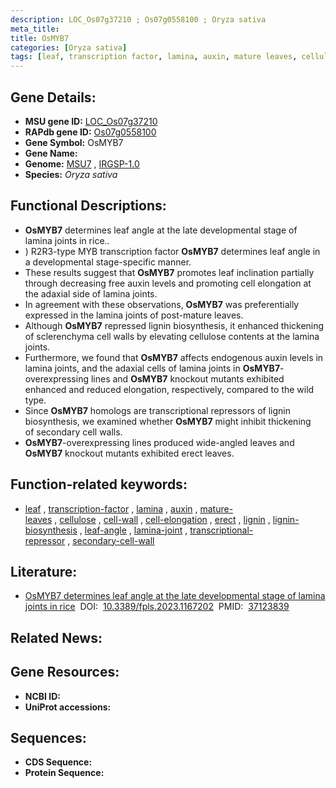 ```yaml
---
description: LOC_Os07g37210 ; Os07g0558100 ; Oryza sativa
meta_title:
title: OsMYB7
categories: [Oryza sativa]
tags: [leaf, transcription factor, lamina, auxin, mature leaves, cellulose, cell wall, cell elongation, erect, lignin, lignin biosynthesis, leaf angle, lamina joint, transcriptional repressor, secondary cell wall]
---
```


## Gene Details:
- **MSU gene ID:** [LOC_Os07g37210](http://rice.uga.edu/cgi-bin/ORF_infopage.cgi?orf=LOC_Os07g37210)  
- **RAPdb gene ID:** [Os07g0558100](https://rapdb.dna.affrc.go.jp/locus/?name=Os07g0558100)  
- **Gene Symbol:** OsMYB7
- **Gene Name:**
- **Genome:**  [MSU7](http://rice.uga.edu/)&nbsp;,&nbsp;[IRGSP-1.0](https://rapdb.dna.affrc.go.jp/download/irgsp1.html)
- **Species:** *Oryza sativa*

## Functional Descriptions:
   - **OsMYB7** determines leaf angle at the late developmental stage of lamina joints in rice..
   - ) R2R3-type MYB transcription factor **OsMYB7** determines leaf angle in a developmental stage-specific manner.
   - These results suggest that **OsMYB7** promotes leaf inclination partially through decreasing free auxin levels and promoting cell elongation at the adaxial side of lamina joints.
   - In agreement with these observations, **OsMYB7** was preferentially expressed in the lamina joints of post-mature leaves.
   - Although **OsMYB7** repressed lignin biosynthesis, it enhanced thickening of sclerenchyma cell walls by elevating cellulose contents at the lamina joints.
   - Furthermore, we found that **OsMYB7** affects endogenous auxin levels in lamina joints, and the adaxial cells of lamina joints in **OsMYB7**-overexpressing lines and **OsMYB7** knockout mutants exhibited enhanced and reduced elongation, respectively, compared to the wild type.
   - Since **OsMYB7** homologs are transcriptional repressors of lignin biosynthesis, we examined whether **OsMYB7** might inhibit thickening of secondary cell walls.
   - **OsMYB7**-overexpressing lines produced wide-angled leaves and **OsMYB7** knockout mutants exhibited erect leaves.

## Function-related keywords:
   - [leaf](/tags/leaf/)&nbsp;,&nbsp;[transcription-factor](/tags/transcription-factor/)&nbsp;,&nbsp;[lamina](/tags/lamina/)&nbsp;,&nbsp;[auxin](/tags/auxin/)&nbsp;,&nbsp;[mature-leaves](/tags/mature-leaves/)&nbsp;,&nbsp;[cellulose](/tags/cellulose/)&nbsp;,&nbsp;[cell-wall](/tags/cell-wall/)&nbsp;,&nbsp;[cell-elongation](/tags/cell-elongation/)&nbsp;,&nbsp;[erect](/tags/erect/)&nbsp;,&nbsp;[lignin](/tags/lignin/)&nbsp;,&nbsp;[lignin-biosynthesis](/tags/lignin-biosynthesis/)&nbsp;,&nbsp;[leaf-angle](/tags/leaf-angle/)&nbsp;,&nbsp;[lamina-joint](/tags/lamina-joint/)&nbsp;,&nbsp;[transcriptional-repressor](/tags/transcriptional-repressor/)&nbsp;,&nbsp;[secondary-cell-wall](/tags/secondary-cell-wall/)

## Literature:
   - [OsMYB7 determines leaf angle at the late developmental stage of lamina joints in rice](https://www.doi.org/10.3389/fpls.2023.1167202)&nbsp;&nbsp;DOI:&nbsp;&nbsp;[10.3389/fpls.2023.1167202](https://www.doi.org/10.3389/fpls.2023.1167202)&nbsp;&nbsp;PMID:&nbsp;&nbsp;[37123839](https://pubmed.ncbi.nlm.nih.gov/37123839/)

## Related News:

## Gene Resources:
- **NCBI ID:**  []()
- **UniProt accessions:** [](https://www.uniprot.org/uniprotkb//entry)

## Sequences:
- **CDS Sequence:**
- **Protein Sequence:**
